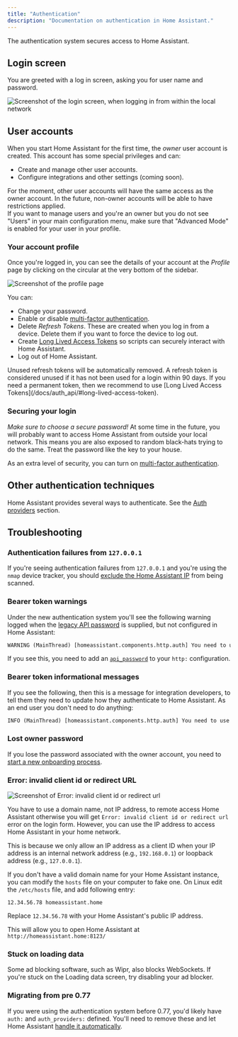 ```yaml
---
title: "Authentication"
description: "Documentation on authentication in Home Assistant."
---
```


The authentication system secures access to Home Assistant.

## Login screen

You are greeted with a log in screen, asking you for user name and password.

<img src='/images/docs/authentication/login-outside-local-network.png' alt='Screenshot of the login screen, when logging in from within the local network' style='border: 0;box-shadow: none;'>

## User accounts

When you start Home Assistant for the first time, the _owner_ user account is created. This account has some special privileges and can:

- Create and manage other user accounts.
- Configure integrations and other settings (coming soon).

<div class='note'>
For the moment, other user accounts will have the same access as the owner account. In the future, non-owner accounts will be able to have restrictions applied.
</div>

<div class="note">
If you want to manage users and you're an owner but you do not see "Users" in your main configuration menu, make sure that "Advanced Mode" is enabled for your user in your profile.
</div>

### Your account profile

Once you're logged in, you can see the details of your account at the _Profile_ page by clicking on the circular at the very bottom of the sidebar.

<img src='/images/docs/authentication/profile.png' alt='Screenshot of the profile page' style='border: 0;box-shadow: none;'>

You can:

- Change your password.
- Enable or disable [multi-factor authentication](/docs/authentication/multi-factor-auth/).
- Delete _Refresh Tokens_. These are created when you log in from a device. Delete them if you want to force the device to log out.
- Create [Long Lived Access Tokens](https://developers.home-assistant.io/docs/auth_api/#long-lived-access-token) so scripts can securely interact with Home Assistant.
- Log out of Home Assistant.

<div class="note">
Unused refresh tokens will be automatically removed. A refresh token is considered unused if it has not been used for a login within 90 days. If you need a permanent token, then we recommend to use [Long Lived Access Tokens](/docs/auth_api/#long-lived-access-token).
</div>

### Securing your login

_Make sure to choose a secure password!_ At some time in the future, you will probably want to access Home Assistant from outside your local network. This means you are also exposed to random black-hats trying to do the same. Treat the password like the key to your house.

As an extra level of security, you can turn on [multi-factor authentication](/docs/authentication/multi-factor-auth/).

## Other authentication techniques

Home Assistant provides several ways to authenticate. See the [Auth providers](/docs/authentication/providers/) section.

## Troubleshooting

### Authentication failures from `127.0.0.1`

If you're seeing authentication failures from `127.0.0.1` and you're using the `nmap` device tracker, you should [exclude the Home Assistant IP](/integrations/nmap_tracker#exclude) from being scanned.

### Bearer token warnings

Under the new authentication system you'll see the following warning logged when the [legacy API password](/docs/authentication/providers/#legacy-api-password) is supplied, but not configured in Home Assistant:

```txt
WARNING (MainThread) [homeassistant.components.http.auth] You need to use a bearer token to access /blah/blah from 192.0.2.4
```

If you see this, you need to add an [`api_password`](/integrations/http/#api_password) to your `http:` configuration.

### Bearer token informational messages

If you see the following, then this is a message for integration developers, to tell them they need to update how they authenticate to Home Assistant. As an end user you don't need to do anything:

```txt
INFO (MainThread) [homeassistant.components.http.auth] You need to use a bearer token to access /blah/blah from 192.0.2.4
```

### Lost owner password

If you lose the password associated with the owner account, you need to [start a new onboarding process](/docs/locked_out/#to-prepare-the-system-to-start-a-new-onboarding-process).

### Error: invalid client id or redirect URL

<img src='/images/docs/authentication/error-invalid-client-id.png' alt='Screenshot of Error: invalid client id or redirect url'>

You have to use a domain name, not IP address, to remote access Home Assistant otherwise you will get `Error: invalid client id or redirect url` error on the login form. However, you can use the IP address to access Home Assistant in your home network.

This is because we only allow an IP address as a client ID when your IP address is an internal network address (e.g., `192.168.0.1`) or loopback address (e.g., `127.0.0.1`).

If you don't have a valid domain name for your Home Assistant instance, you can modify the `hosts` file on your computer to fake one.
On Linux edit the `/etc/hosts` file, and add following entry:

```text
12.34.56.78 homeassistant.home
```

Replace `12.34.56.78` with your Home Assistant's public IP address.

This will allow you to open Home Assistant at `http://homeassistant.home:8123/`

### Stuck on loading data

Some ad blocking software, such as Wipr, also blocks WebSockets. If you're stuck on the Loading data screen, try disabling your ad blocker.

### Migrating from pre 0.77

If you were using the authentication system before 0.77, you'd likely have `auth:` and `auth_providers:` defined. You'll need to remove these and let Home Assistant [handle it automatically](/docs/authentication/providers/#configuring-auth-providers).
